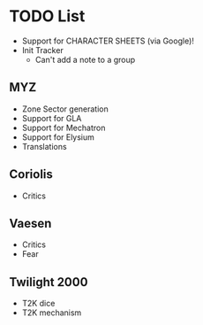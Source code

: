# TODO List
- Support for CHARACTER SHEETS (via Google)!
- Init Tracker
  * Can't add a note to a group

## MYZ
- Zone Sector generation
- Support for GLA
- Support for Mechatron
- Support for Elysium
- Translations

## Coriolis
- Critics

## Vaesen
- Critics
- Fear

## Twilight 2000
- T2K dice
- T2K mechanism

